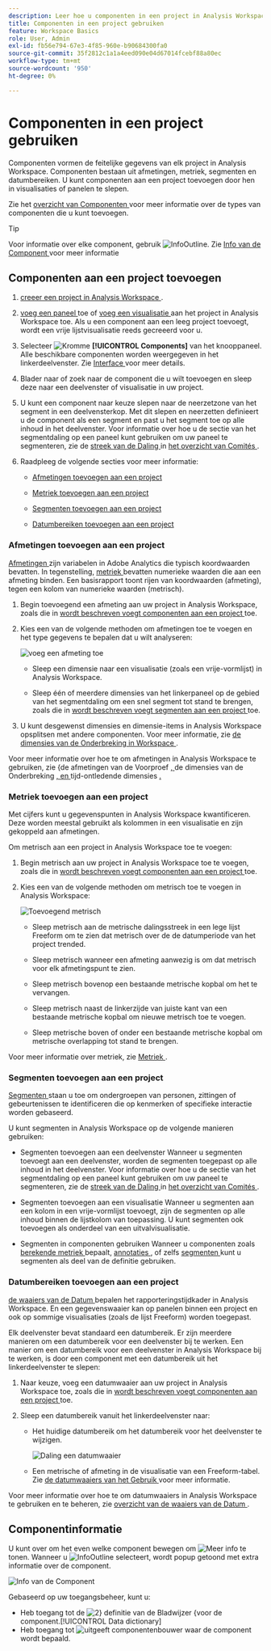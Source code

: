 ```yaml
---
description: Leer hoe u componenten in een project in Analysis Workspace kunt gebruiken
title: Componenten in een project gebruiken
feature: Workspace Basics
role: User, Admin
exl-id: fb56e794-67e3-4f85-960e-b90684300fa0
source-git-commit: 35f2812c1a1a4eed090e04d67014fcebf88a80ec
workflow-type: tm+mt
source-wordcount: '950'
ht-degree: 0%

---
```


# Componenten in een project gebruiken

Componenten vormen de feitelijke gegevens van elk project in Analysis Workspace. Componenten bestaan uit afmetingen, metriek, segmenten en datumbereiken. U kunt componenten aan een project toevoegen door hen in visualisaties of panelen te slepen.

Zie het [ overzicht van Componenten ](/help/analyze/analysis-workspace/components/analysis-workspace-components.md) voor meer informatie over de types van componenten die u kunt toevoegen.

>[!TIP]
>
>Voor informatie over elke component, gebruik ![ InfoOutline ](/help/assets/icons/InfoOutline.svg). Zie [ Info van de Component ](#component-info) voor meer informatie

## Componenten aan een project toevoegen

1. [ creeer een project in Analysis Workspace ](/help/analyze/analysis-workspace/build-workspace-project/create-projects.md).

1. [ voeg een paneel ](/help/analyze/analysis-workspace/c-panels/panels.md#create-a-panel) toe of [ voeg een visualisatie ](/help/analyze/analysis-workspace/visualizations/freeform-analysis-visualizations.md#add-visualizations-to-a-panel) aan het project in Analysis Workspace toe. Als u een component aan een leeg project toevoegt, wordt een vrije lijstvisualisatie reeds gecreeerd voor u.

1. Selecteer ![ Kromme ](/help/assets/icons/Curate.svg) **[!UICONTROL Components]** van het knooppaneel. Alle beschikbare componenten worden weergegeven in het linkerdeelvenster. Zie [ Interface ](/help/analyze/analysis-workspace/home.md#interface) voor meer details.

1. Blader naar of zoek naar de component die u wilt toevoegen en sleep deze naar een deelvenster of visualisatie in uw project.

1. U kunt een component naar keuze slepen naar de neerzetzone van het segment in een deelvensterkop. Met dit slepen en neerzetten definieert u de component als een segment en past u het segment toe op alle inhoud in het deelvenster.
Voor informatie over hoe u de sectie van het segmentdaling op een paneel kunt gebruiken om uw paneel te segmenteren, zie de [ streek van de Daling ](/help/analyze/analysis-workspace/c-panels/panels.md#drop-zone) in [ het overzicht van Comités ](/help/analyze/analysis-workspace/c-panels/panels.md).

1. Raadpleeg de volgende secties voor meer informatie:

   * [Afmetingen toevoegen aan een project](#add-dimensions-to-a-project)

   * [Metriek toevoegen aan een project](#add-metrics-to-a-project)

   * [Segmenten toevoegen aan een project](#add-segments-to-a-project)

   * [Datumbereiken toevoegen aan een project](#add-date-ranges-to-a-project)

### Afmetingen toevoegen aan een project

[ Afmetingen ](/help/components/dimensions/overview.md) zijn variabelen in Adobe Analytics die typisch koordwaarden bevatten. In tegenstelling, [ metriek ](/help/components/c-calcmetrics/cm-overview.md) bevatten numerieke waarden die aan een afmeting binden. Een basisrapport toont rijen van koordwaarden (afmeting), tegen een kolom van numerieke waarden (metrisch).

1. Begin toevoegend een afmeting aan uw project in Analysis Workspace, zoals die in [ wordt beschreven voegt componenten aan een project ](#add-components-to-a-project) toe.

1. Kies een van de volgende methoden om afmetingen toe te voegen en het type gegevens te bepalen dat u wilt analyseren:

   ![ voeg een afmeting ](assets/add-dimension.gif) toe

   * Sleep een dimensie naar een visualisatie (zoals een vrije-vormlijst) in Analysis Workspace.

   * Sleep één of meerdere dimensies van het linkerpaneel op de gebied van het segmentdaling om een snel segment tot stand te brengen, zoals die in [ wordt beschreven voegt segmenten aan een project ](#add-filters-to-a-project) toe.

1. U kunt desgewenst dimensies en dimensie-items in Analysis Workspace opsplitsen met andere componenten. Voor meer informatie, zie [ de dimensies van de Onderbreking in Workspace ](/help/analyze/analysis-workspace/components/dimensions/t-breakdown-fa.md).

Voor meer informatie over hoe te om afmetingen in Analysis Workspace te gebruiken, zie {de afmetingen van de Voorproef [, ](/help/analyze/analysis-workspace/components/dimensions/view-dimensions.md) de dimensies van de Onderbreking [, en ](/help/analyze/analysis-workspace/components/dimensions/t-breakdown-fa.md) tijd-ontledende dimensies [.](/help/analyze/analysis-workspace/components/dimensions/time-parting-dimensions.md)

### Metriek toevoegen aan een project

Met cijfers kunt u gegevenspunten in Analysis Workspace kwantificeren. Deze worden meestal gebruikt als kolommen in een visualisatie en zijn gekoppeld aan afmetingen.

Om metrisch aan een project in Analysis Workspace toe te voegen:

1. Begin metrisch aan uw project in Analysis Workspace toe te voegen, zoals die in [ wordt beschreven voegt componenten aan een project ](#add-components-to-a-project) toe.



1. Kies een van de volgende methoden om metrisch toe te voegen in Analysis Workspace:

   ![ Toevoegend metrisch ](assets/add-metric.gif)

   * Sleep metrisch aan de metrische dalingsstreek in een lege lijst Freeform om te zien dat metrisch over de de datumperiode van het project trended.

   * Sleep metrisch wanneer een afmeting aanwezig is om dat metrisch voor elk afmetingspunt te zien.

   * Sleep metrisch bovenop een bestaande metrische kopbal om het te vervangen.

   * Sleep metrisch naast de linkerzijde van juiste kant van een bestaande metrische kopbal om nieuwe metrisch toe te voegen.

   * Sleep metrische boven of onder een bestaande metrische kopbal om metrische overlapping tot stand te brengen.


Voor meer informatie over metriek, zie [ Metriek ](/help/analyze/analysis-workspace/components/apply-create-metrics.md).

### Segmenten toevoegen aan een project

[ Segmenten ](/help/components/segmentation/seg-overview.md) staan u toe om ondergroepen van personen, zittingen of gebeurtenissen te identificeren die op kenmerken of specifieke interactie worden gebaseerd.

U kunt segmenten in Analysis Workspace op de volgende manieren gebruiken:

* Segmenten toevoegen aan een deelvenster
Wanneer u segmenten toevoegt aan een deelvenster, worden de segmenten toegepast op alle inhoud in het deelvenster.
Voor informatie over hoe u de sectie van het segmentdaling op een paneel kunt gebruiken om uw paneel te segmenteren, zie de [ streek van de Daling ](/help/analyze/analysis-workspace/c-panels/panels.md#drop-zone) in [ het overzicht van Comités ](/help/analyze/analysis-workspace/c-panels/panels.md).

* Segmenten toevoegen aan een visualisatie
Wanneer u segmenten aan een kolom in een vrije-vormlijst toevoegt, zijn de segmenten op alle inhoud binnen de lijstkolom van toepassing. U kunt segmenten ook toevoegen als onderdeel van een uitvalvisualisatie.

* Segmenten in componenten gebruiken
Wanneer u componenten zoals [ berekende metriek ](/help/components/c-calcmetrics/c-workflow/cm-workflow/c-build-metrics/metrics-with-segments.md) bepaalt, [ annotaties ](/help/analyze/analysis-workspace/components/annotations/create-annotations.md#annotation-builder), of zelfs [ segmenten ](/help/components/segmentation/segmentation-workflow/seg-build.md) kunt u segmenten als deel van de definitie gebruiken.


### Datumbereiken toevoegen aan een project

[ de waaiers van de Datum ](/help/analyze/analysis-workspace/components/calendar-date-ranges/calendar.md) bepalen het rapporteringstijdkader in Analysis Workspace. En een gegevenswaaier kan op panelen binnen een project en ook op sommige visualisaties (zoals de lijst Freeform) worden toegepast.

Elk deelvenster bevat standaard een datumbereik. Er zijn meerdere manieren om een datumbereik voor een deelvenster bij te werken. Een manier om een datumbereik voor een deelvenster in Analysis Workspace bij te werken, is door een component met een datumbereik uit het linkerdeelvenster te slepen:

1. Naar keuze, voeg een datumwaaier aan uw project in Analysis Workspace toe, zoals die in [ wordt beschreven voegt componenten aan een project ](#add-components-to-a-project) toe.

1. Sleep een datumbereik vanuit het linkerdeelvenster naar:

   * Het huidige datumbereik om het datumbereik voor het deelvenster te wijzigen.

     ![ Daling een datumwaaier ](assets/add-date-range.gif)

   * Een metrische of afmeting in de visualisatie van een Freeform-tabel. Zie [ de datumwaaiers van het Gebruik ](/help/analyze/analysis-workspace/components/calendar-date-ranges/calendar.md#use-date-ranges) voor meer informatie.

Voor meer informatie over hoe te om datumwaaiers in Analysis Workspace te gebruiken en te beheren, zie [ overzicht van de waaiers van de Datum ](/help/analyze/analysis-workspace/components/calendar-date-ranges/calendar.md).

## Componentinformatie

U kunt over om het even welke component bewegen om ![ Meer info ](/help/assets/icons/InfoOutline.svg) te tonen. Wanneer u ![ InfoOutline ](/help/assets/icons/InfoOutline.svg) selecteert, wordt popup getoond met extra informatie over de component.

![ Info van de Component ](assets/component-info.png)

Gebaseerd op uw toegangsbeheer, kunt u:

* Heb toegang tot de ![ 2} definitie van de Bladwijzer ](/help/assets/icons/Bookmark.svg) {voor de component.[!UICONTROL Data dictionary]
* Heb toegang tot ![ uitgeeft ](/help/assets/icons/Edit.svg) componentenbouwer waar de component wordt bepaald.




<!--
# Use components in Analysis Workspace

Components make up the actual data of any project in Analysis Workspace. Components consist of dimensions, metrics, segments, and date ranges. You can add components to a project by dragging them into visualizations or panels.

For overview information about the types of components you can add, see [Components overview](/help/analyze/analysis-workspace/components/analysis-workspace-components.md).

>[!TIP]
>
>For information about each component, select the Info icon next to a component's name in the left rail of Analysis Workspace, or see the [Analytics Components Guide](/help/components/home.md).

## Begin adding components to a project

1. [Create a project in Analysis Workspace](/help/analyze/analysis-workspace/build-workspace-project/create-projects.md) if you haven't already.

1. [Add a panel](/help/analyze/analysis-workspace/c-panels/panels.md) or [add a visualization](/help/analyze/analysis-workspace/visualizations/freeform-analysis-visualizations.md#add-visualizations-to-a-panel) to the project in Analysis Workspace. 

   If you add a component to a blank project, a freeform table visualization is automatically created.

1. Select the **[!UICONTROL Components]** icon in the left rail.

   ![](assets/build-components.png)

1. Scroll to or search for the component you want to add, then drag it to a panel or visualization within your project. 

1. (Optional) Drag a component to the segment drop zone in a panel header. 

   Segments apply to all content within the panel.

   For information about how you can use the segment drop zone on a panel to filter your panel, see [Drop zone](/help/analyze/analysis-workspace/c-panels/panels.md#drop-zone) in [Panels overview](/help/analyze/analysis-workspace/c-panels/panels.md).

   ![drop a segment in the drop zone](assets/segment-dropzone.png)

1. For more detailed information, continue with one of the following sections, depending on the component type you are adding:

   * [Add dimensions to a project](#add-dimensions-to-a-project)

   * [Add metrics to a project](#add-metrics-to-a-project)

   * [Add segments to a project](#add-segments-to-a-project)

   * [Add date ranges to a project](#add-date-ranges-to-a-project)

## Add dimensions to a project

[Dimensions](/help/components/dimensions/overview.md) are variables in Adobe Analytics that typically contain string values. Common dimensions include [Page](/help/components/dimensions/page.md), [Referring domain](/help/components/dimensions/referring-domain.md), or an [eVar](/help/components/dimensions/evar.md). In contrast, [metrics](/help/components/metrics/overview.md) contain numeric values that tie to a dimension. A basic report shows rows of string values (dimension), against a column of numeric values (metric).

1. Start adding a dimension to your project in Analysis Workspace, as described in [Begin adding components to a project](#begin-adding-components-to-a-project).

1. Choose one of the following methods to add dimensions and determine the type of data you want to analyze:

   * Drag a dimension to a visualization (such as a freeform table) in Analysis Workspace.

     ![Add dimensions to a project](assets/add-dimensions.png)
   
   * Drag one or more dimensions from the left rail onto the segment drop zone to create an ad hoc segment, as described in [Add segments to a project](#add-segments-to-a-project).

     ![drop a segment in the drop zone](assets/segment-dropzone.png)

1. (Optional) You can break down dimensions and dimension items in Analysis Workspace with other components. 

   For more information, see [Break down dimensions](/help/analyze/analysis-workspace/components/dimensions/t-breakdown-fa.md).

For more information about how to use dimensions in Analysis Workspace, see [Preview dimensions](/help/analyze/analysis-workspace/components/dimensions/view-dimensions.md), [Break down dimensions](/help/analyze/analysis-workspace/components/dimensions/t-breakdown-fa.md), and [Time-parting dimensions](/help/analyze/analysis-workspace/components/dimensions/time-parting-dimensions.md).

## Add metrics to a project

[Metrics](/help/analyze/analysis-workspace/components/apply-create-metrics.md) allow you to quantify data points in Analysis Workspace. They are most commonly used as columns in a visualization and tied to dimensions.

To add a metric to a project in Analysis Workspace:

1. Start adding a metric to your project in Analysis Workspace, as described in [Begin adding components to a project](#begin-adding-components-to-a-project).

1. Choose one of the following methods to add a metric in Analysis Workspace:

   * Drag a metric to the metric drop zone in an empty Freeform table to see that metric trended over the project's date period. 

     ![Add a metric to a project](assets/add-metrics.png)

   * Drag a metric when a dimension is present to see that metric compared to each dimension item. 

   * Drag a metric on top of an existing metric header to replace it.

   * Drag a metric next to a header to see both metrics side-by-side.

For more information about how to use metrics in Analysis Workspace, see [Metrics](/help/analyze/analysis-workspace/components/apply-create-metrics.md).

## Add segments to a project

[Segments](/help/components/segmentation/seg-overview.md) allow you to identify subsets of visitors based on characteristics or specific interactions.

You can use segments in Analysis Workspace in any of the following ways:

### Add segments to a panel

When you add segments to a panel, the segments apply to all content within the panel.

For information about how you can use the segment drop zone on a panel to filter your panel, see [Drop zone](/help/analyze/analysis-workspace/c-panels/panels.md#drop-zone) in [Panels overview](/help/analyze/analysis-workspace/c-panels/panels.md).

### Add segments to a column in a freeform table

When you add segments to a column in a freeform table, the segments apply to all content within the table column.

### Use segments when creating calculated metrics

In the Calculated metric builder, you can apply segments within your metric definition. 

For more information, see [Segmented metrics](/help/components/c-calcmetrics/c-workflow/cm-workflow/c-build-metrics/metrics-with-segments.md).

## Add date ranges to a project

[Date ranges](/help/analyze/analysis-workspace/components/calendar-date-ranges/custom-date-ranges.md) determine the reporting time frame in Analysis Workspace, and can be applied to one or more panels within a project.

Each panel includes a date range by default. There are multiple ways to update a date range for a panel. One way to update a date range for a panel in Analysis Workspace is to drag a date range component from the left rail:

1. Start adding a date range to your project in Analysis Workspace, as described in [Begin adding components to a project](#begin-adding-components-to-a-project).

1. Drag a date range from the left rail onto the current date range in the upper-right portion of the panel.

     ![drop a date range](assets/daterange-drop.png)

For more information about how to use calendars and date ranges in Analysis Workspace, see [Calendar and date ranges overview](/help/analyze/analysis-workspace/components/calendar-date-ranges/calendar.md).

-->